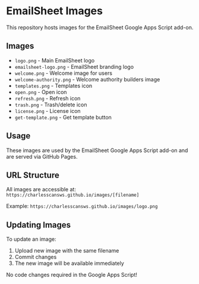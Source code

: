 # EmailSheet Images

This repository hosts images for the EmailSheet Google Apps Script add-on.

## Images

- `logo.png` - Main EmailSheet logo
- `emailsheet-logo.png` - EmailSheet branding logo
- `welcome.png` - Welcome image for users
- `welcome-authority.png` - Welcome authority builders image
- `templates.png` - Templates icon
- `open.png` - Open icon
- `refresh.png` - Refresh icon
- `trash.png` - Trash/delete icon
- `license.png` - License icon
- `get-template.png` - Get template button

## Usage

These images are used by the EmailSheet Google Apps Script add-on and are served via GitHub Pages.

## URL Structure

All images are accessible at: `https://charlesscansws.github.io/images/[filename]`

Example: `https://charlesscansws.github.io/images/logo.png`

## Updating Images

To update an image:
1. Upload new image with the same filename
2. Commit changes
3. The new image will be available immediately

No code changes required in the Google Apps Script!
